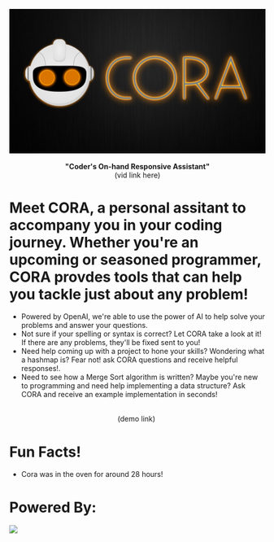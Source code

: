 <p align="center">
  <img src="https://github.com/codebloodedlions/Cora/blob/master/cora_logo.png"/>
</p>

<p align="center"> 
  <b> "Coder's On-hand Responsive Assistant"</b>
  <br/>
  (vid link here)
</p>
  

# Meet CORA, a personal assitant to accompany you in your coding journey. Whether you're an upcoming or seasoned programmer, CORA provdes tools that can help you tackle just about any problem!
- Powered by OpenAI, we're able to use the power of AI to help solve your problems and answer your questions.
- Not sure if your spelling or syntax is correct? Let CORA take a look at it! If there are any problems, they'll be fixed sent to you!
- Need help coming up with a project to hone your skills? Wondering what a hashmap is? Fear not! ask CORA questions and receive helpful responses!.
- Need to see how a Merge Sort algorithm is written? Maybe you're new to programming and need help implementing a data structure? Ask CORA and receive an example implementation in seconds!


<p align="center">
  <br/>
  (demo link)
  <img src=""/>
</p>

# Fun Facts!
- Cora was in the oven for around 28 hours!


# Powered By:
<img src="https://ii.library.jhu.edu/wp-content/uploads/sites/31/2023/01/OpenAI-logo-1.jpg"/>
